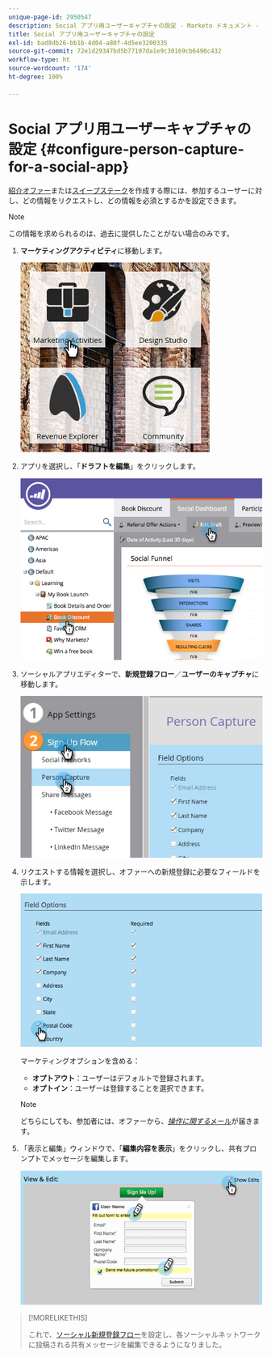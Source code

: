 ```yaml
---
unique-page-id: 2950547
description: Social アプリ用ユーザーキャプチャの設定 - Marketo ドキュメント - 製品ドキュメント
title: Social アプリ用ユーザーキャプチャの設定
exl-id: bad8db26-bb1b-4d04-a80f-4d5ee3200335
source-git-commit: 72e1d29347bd5b77107da1e9c30169cb6490c432
workflow-type: ht
source-wordcount: '174'
ht-degree: 100%

---
```


# Social アプリ用ユーザーキャプチャの設定 {#configure-person-capture-for-a-social-app}

[紹介オファー](/help/marketo/product-docs/demand-generation/social/referral-offers/create-a-referral-offer.md)または[スイープステーク](/help/marketo/product-docs/demand-generation/social/sweepstakes/create-sweepstakes.md)を作成する際には、参加するユーザーに対し、どの情報をリクエストし、どの情報を必須とするかを設定できます。

>[!NOTE]
>
>この情報を求められるのは、過去に提供したことがない場合のみです。

1. **マーケティングアクティビティ**&#x200B;に移動します。

   ![](assets/ma-2.png)

1. アプリを選択し、「**ドラフトを編集**」をクリックします。

   ![](assets/image2014-9-22-10-3a57-3a57.png)

1. ソーシャルアプリエディターで、**新規登録フロー**／**ユーザーのキャプチャ**&#x200B;に移動します。

   ![](assets/three-1.png)

1. リクエストする情報を選択し、オファーへの新規登録に必要なフィールドを示します。

   ![](assets/image2014-9-22-10-58-24.png)

   マーケティングオプションを含める：

   * **オプトアウト**：ユーザーはデフォルトで登録されます。
   * **オプトイン**：ユーザーは登録することを選択できます。

   >[!NOTE]
   >
   >どちらにしても、参加者には、オファーから、[_操作に関する_&#x200B;メール](/help/marketo/product-docs/email-marketing/general/functions-in-the-editor/make-an-email-operational.md)が届きます。

1. 「表示と編集」ウィンドウで、「**編集内容を表示**」をクリックし、共有プロンプトでメッセージを編集します。

   ![](assets/image2014-9-22-11-3a2-3a56.png)

>[!MORELIKETHIS]
>
>これで、[ソーシャル新規登録フロー](/help/marketo/product-docs/demand-generation/social/configuring-social-actions/configure-social-sign-up-share-flow.md)を設定し、各ソーシャルネットワークに投稿される共有メッセージを編集できるようになりました。
